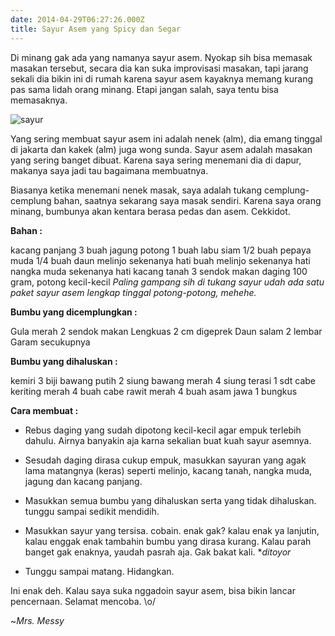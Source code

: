 ```yaml
---
date: 2014-04-29T06:27:26.000Z
title: Sayur Asem yang Spicy dan Segar
---
```



Di minang gak ada yang namanya sayur asem. Nyokap sih bisa memasak masakan tersebut, secara dia kan suka improvisasi masakan, tapi jarang sekali dia bikin ini di rumah karena sayur asem kayaknya memang kurang pas sama lidah orang minang. Etapi jangan salah, saya tentu bisa memasaknya. 

![sayur](http://media-cache-ec0.pinimg.com/736x/47/92/07/47920709c8860a024cb6de20caecd770.jpg)

Yang sering membuat sayur asem ini adalah nenek (alm), dia emang tinggal di jakarta dan kakek (alm) juga wong sunda. Sayur asem adalah masakan yang sering banget dibuat. Karena saya sering menemani dia di dapur, makanya saya jadi tau bagaimana membuatnya. 

Biasanya ketika menemani nenek masak, saya adalah tukang cemplung-cemplung bahan, saatnya sekarang saya masak sendiri. Karena saya orang minang, bumbunya akan kentara berasa pedas dan asem. Cekkidot. 

**Bahan :**

kacang panjang 3 buah 
jagung potong 1 buah 
labu siam 1/2 buah 
pepaya muda 1/4 buah
daun melinjo sekenanya hati
buah melinjo sekenanya hati
nangka muda sekenanya hati
kacang tanah 3 sendok makan
daging 100 gram, potong kecil-kecil
_Paling gampang sih di tukang sayur udah ada satu paket sayur asem lengkap tinggal potong-potong, mehehe._

**Bumbu yang dicemplungkan :**

Gula merah 2 sendok makan 
Lengkuas 2 cm digeprek
Daun salam 2 lembar
Garam secukupnya

**Bumbu yang dihaluskan :**

kemiri 3 biji
bawang putih 2 siung
bawang merah 4 siung
terasi 1 sdt
cabe keriting merah  4 buah
cabe rawit merah 4 buah
asam jawa 1 bungkus

**Cara membuat :**

* Rebus daging yang sudah dipotong kecil-kecil agar empuk terlebih dahulu. Airnya banyakin aja karna sekalian buat kuah sayur asemnya. 

* Sesudah daging dirasa cukup empuk, masukkan sayuran yang agak lama matangnya (keras) seperti melinjo, kacang tanah, nangka muda, jagung dan kacang panjang. 

* Masukkan semua bumbu yang dihaluskan serta yang tidak dihaluskan. tunggu sampai sedikit mendidih.

* Masukkan sayur yang tersisa. cobain. enak gak? kalau enak ya lanjutin, kalau enggak enak tambahin bumbu yang dirasa kurang. Kalau parah banget gak enaknya, yaudah pasrah aja. Gak bakat kali. **ditoyor*

* Tunggu sampai matang. Hidangkan. 

Ini enak deh. Kalau saya suka nggadoin sayur asem, bisa bikin lancar pencernaan. Selamat mencoba. \o/


~_Mrs. Messy_